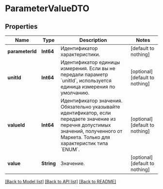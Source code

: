 # ParameterValueDTO


## Properties
Name | Type | Description | Notes
------------ | ------------- | ------------- | -------------
**parameterId** | **Int64** | Идентификатор характеристики. | [default to nothing]
**unitId** | **Int64** | Идентификатор единицы измерения. Если вы не передали параметр &#x60;unitId&#x60;, используется единица измерения по умолчанию. | [optional] [default to nothing]
**valueId** | **Int64** | Идентификатор значения.  Обязательно указывайте идентификатор, если передаете значение из перечня допустимых значений, полученного от Маркета.  Только для характеристик типа &#x60;ENUM&#x60;.  | [optional] [default to nothing]
**value** | **String** | Значение. | [optional] [default to nothing]


[[Back to Model list]](../README.md#models) [[Back to API list]](../README.md#api-endpoints) [[Back to README]](../README.md)


